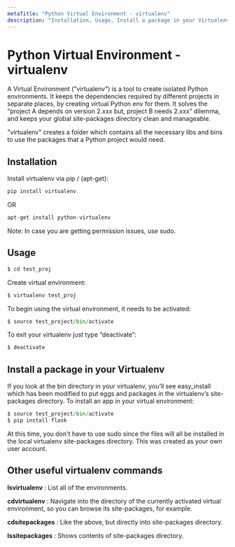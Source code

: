 ```yaml
---
metaTitle: "Python Virtual Environment - virtualenv"
description: "Installation, Usage, Install a package in your Virtualenv, Other useful virtualenv commands"
---
```


# Python Virtual Environment - virtualenv


A Virtual Environment ("virtualenv") is a tool to create isolated Python environments. It keeps the dependencies required by different projects in separate places, by creating virtual Python env for them. It solves the “project A depends on version 2.xxx but, project B needs 2.xxx” dilemma, and keeps your global site-packages directory clean and manageable.

"virtualenv" creates a folder which contains all the necessary libs and bins to use the packages that a Python project would need.



## Installation


Install virtualenv via pip / (apt-get):

```py
pip install virtualenv

```

OR

```py
apt-get install python-virtualenv

```

Note: In case you are getting permission issues, use sudo.



## Usage


```py
$ cd test_proj

```

Create virtual environment:

```py
$ virtualenv test_proj

```

To begin using the virtual environment, it needs to be activated:

```py
$ source test_project/bin/activate

```

To exit your virtualenv just type “deactivate”:

```py
$ deactivate

```



## Install a package in your Virtualenv


If you look at the bin directory in your virtualenv, you’ll see easy_install which
has been modified to put eggs and packages in the virtualenv’s site-packages
directory. To install an app in your virtual environment:

```py
$ source test_project/bin/activate
$ pip install flask

```

At this time, you don't have to use sudo since the files will all be installed in the local virtualenv site-packages directory. This was created as your own user account.



## Other useful virtualenv commands


**lsvirtualenv** : List all of the environments.

**cdvirtualenv** : Navigate into the directory of the currently activated virtual environment, so you can browse its site-packages, for example.

**cdsitepackages** : Like the above, but directly into site-packages directory.

**lssitepackages** : Shows contents of site-packages directory.


